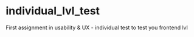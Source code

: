 # individual_lvl_test
First assignment in usability &amp; UX - individual test to test you frontend lvl
